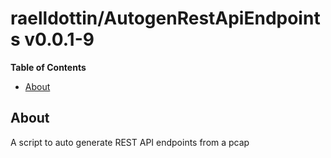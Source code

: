 <!---
This file is auto-generate by a github hook please modify README.template if you don't want to loose your work
-->
# raelldottin/AutogenRestApiEndpoints v0.0.1-9

**Table of Contents**

<!-- toc -->

- [About](#about)

<!-- tocstop -->

## About

A script to auto generate REST API endpoints from a pcap
